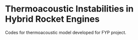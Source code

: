 # Thermoacoustic Instabilities in Hybrid Rocket Engines

Codes for thermoacoustic model developed for FYP project. 
